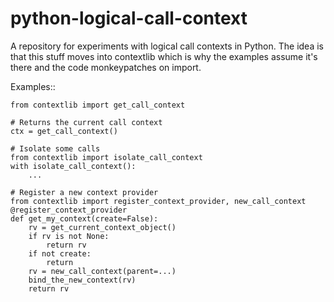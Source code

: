 # python-logical-call-context

A repository for experiments with logical call contexts in Python.
The idea is that this stuff moves into contextlib which is why the
examples assume it's there and the code monkeypatches on import.

Examples::

```
from contextlib import get_call_context

# Returns the current call context
ctx = get_call_context()

# Isolate some calls
from contextlib import isolate_call_context
with isolate_call_context():
    ...

# Register a new context provider
from contextlib import register_context_provider, new_call_context
@register_context_provider
def get_my_context(create=False):
    rv = get_current_context_object()
    if rv is not None:
        return rv
    if not create:
        return
    rv = new_call_context(parent=...)
    bind_the_new_context(rv)
    return rv
```
